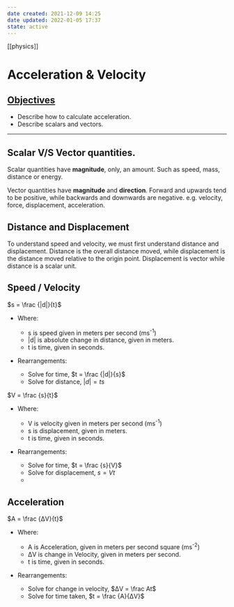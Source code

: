 ```yaml
---
date created: 2021-12-09 14:25
date updated: 2022-01-05 17:37
state: active
---
```


[[physics]]

# Acceleration & Velocity

## <ins>Objectives</ins>

- Describe how to calculate acceleration.
- Describe scalars and vectors.

---

## Scalar V/S Vector quantities.

Scalar quantities have **magnitude**, only, an amount. Such as speed, mass, distance or energy.

Vector quantities have **magnitude** and **direction**. Forward and upwards tend to be positive, while backwards and downwards are negative. e.g. velocity, force, displacement, acceleration.

## Distance and Displacement

To understand speed and velocity, we must first understand distance and displacement.
Distance is the overall distance moved, while displacement is the distance moved relative to the origin point. Displacement is vector while distance is a scalar unit.

## Speed / Velocity

$s = \frac {|d|}{t}$

- Where:
  - s is speed given in meters per second (ms<sup>-1</sup>)
  - |d| is absolute change in distance, given in meters.
  - t is time, given in seconds.

- Rearrangements:
  - Solve for time, $t = \frac {|d|}{s}$
  - Solve for distance, $|d| = ts$

$V = \frac {s}{t}$

- Where:
  - V is velocity given in meters per second (ms<sup>-1</sup>)
  - s is displacement, given in meters.
  - t is time, given in seconds.

- Rearrangements:
  - Solve for time, $t = \frac {s}{V}$
  - Solve for displacement, $s = Vt$
  -

## Acceleration

$A = \frac {ΔV}{t}$

- Where:
  - A is Acceleration, given in meters per second square (ms<sup>-2</sup>)
  - ΔV is change in Velocity, given in meters per second.
  - t is time, given in seconds.

- Rearrangements:
  - Solve for change in velocity, $ΔV = \frac At$
  - Solve for time taken, $t = \frac {A}{ΔV}$
